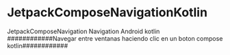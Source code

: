 # JetpackComposeNavigationKotlin
JetpackComposeNavigation Navigation Android kotlin
############Navegar entre ventanas haciendo clic en un boton compose kotlin############
